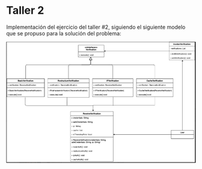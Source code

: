 # Taller 2

Implementación del ejercicio del taller #2, siguiendo
el siguiente modelo que se propuso para la solución
del problema:

<img src="commandPattern.jpeg" />
